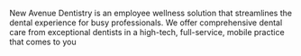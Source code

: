 New Avenue Dentistry is an employee wellness solution that streamlines the dental experience for busy professionals. We offer comprehensive dental care from exceptional dentists in a high-tech, full-service, mobile practice that comes to you
